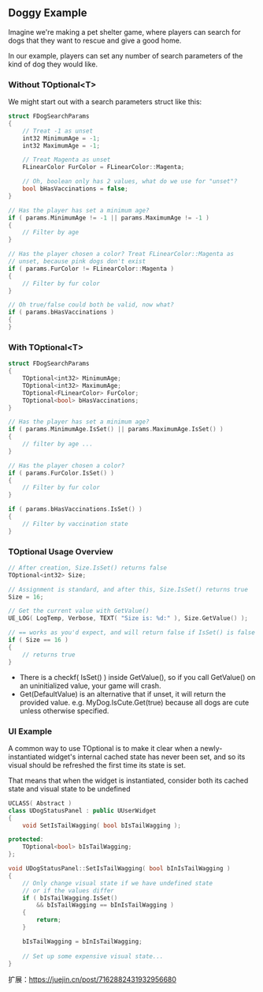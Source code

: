 ## Doggy Example

Imagine we're making a pet shelter game, where players can search for dogs that they want to rescue and give a good home.

In our example, players can set any number of search parameters of the kind of dog they would like.

### Without TOptional\<T\>
We might start out with a search parameters struct like this:

```cpp
struct FDogSearchParams
{
	// Treat -1 as unset
	int32 MinimumAge = -1;
	int32 MaximumAge = -1;

	// Treat Magenta as unset
	FLinearColor FurColor = FLinearColor::Magenta;

	// Oh, boolean only has 2 values, what do we use for "unset"?
	bool bHasVaccinations = false;
}

```

```cpp
// Has the player has set a minimum age?
if ( params.MinimumAge != -1 || params.MaximumAge != -1 )
{
	// Filter by age
}

// Has the player chosen a color? Treat FLinearColor::Magenta as
// unset, because pink dogs don't exist
if ( params.FurColor != FLinearColor::Magenta )
{
	// Filter by fur color
}

// Oh true/false could both be valid, now what?
if ( params.bHasVaccinations )
{
}
```

### With TOptional\<T\>

```cpp
struct FDogSearchParams
{
	TOptional<int32> MinimumAge;
	TOptional<int32> MaximumAge;
	TOptional<FLinearColor> FurColor;
	TOptional<bool> bHasVaccinations;
}
```

```cpp
// Has the player has set a minimum age?
if ( params.MinimumAge.IsSet() || params.MaximumAge.IsSet() )
{
	// filter by age ...
}

// Has the player chosen a color?
if ( params.FurColor.IsSet() )
{
	// Filter by fur color
}

if ( params.bHasVaccinations.IsSet() )
{
	// Filter by vaccination state
}
```

### TOptional Usage Overview

```cpp
// After creation, Size.IsSet() returns false
TOptional<int32> Size;

// Assignment is standard, and after this, Size.IsSet() returns true
Size = 16;

// Get the current value with GetValue()
UE_LOG( LogTemp, Verbose, TEXT( "Size is: %d:" ), Size.GetValue() );

// == works as you'd expect, and will return false if IsSet() is false
if ( Size == 16 )
{
	// returns true
}
```

- There is a checkf( IsSet() ) inside GetValue(), so if you call GetValue() on an uninitialized value, your game will crash.
- Get(DefaultValue) is an alternative that if unset, it will return the provided value. e.g. MyDog.IsCute.Get(true) because all dogs are cute unless otherwise specified.

### UI Example

A common way to use TOptional<T> is to make it clear when a newly-instantiated widget's internal cached state has never been set, and so its visual should be refreshed the first time its state is set.

That means that when the widget is instantiated, consider both its cached state and visual state to be undefined

```cpp
UCLASS( Abstract )
class UDogStatusPanel : public UUserWidget
{
	void SetIsTailWagging( bool bIsTailWagging );

protected:
	TOptional<bool> bIsTailWagging;
};
```

```cpp
void UDogStatusPanel::SetIsTailWagging( bool bInIsTailWagging )
{
	// Only change visual state if we have undefined state
	// or if the values differ
	if ( bIsTailWagging.IsSet()
		&& bIsTailWagging == bInIsTailWagging )
	{
		return;
	}

	bIsTailWagging = bInIsTailWagging;
		
	// Set up some expensive visual state...
}
```


扩展：https://juejin.cn/post/7162882431932956680